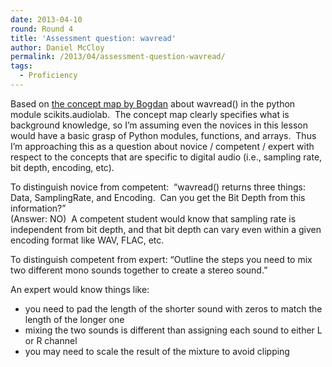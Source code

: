 ```yaml
---
date: 2013-04-10
round: Round 4
title: 'Assessment question: wavread'
author: Daniel McCloy
permalink: /2013/04/assessment-question-wavread/
tags:
  - Proficiency
---
```

Based on [the concept map by Bogdan][1] about wavread() in the python module scikits.audiolab.  The concept map clearly specifies what is background knowledge, so I&#8217;m assuming even the novices in this lesson would have a basic grasp of Python modules, functions, and arrays.  Thus I&#8217;m approaching this as a question about novice / competent / expert with respect to the concepts that are specific to digital audio (i.e., sampling rate, bit depth, encoding, etc).

To distinguish novice from competent:  &#8220;wavread() returns three things: Data, SamplingRate, and Encoding.  Can you get the Bit Depth from this information?&#8221;  
(Answer: NO)  A competent student would know that sampling rate is independent from bit depth, and that bit depth can vary even within a given encoding format like WAV, FLAC, etc.

To distinguish competent from expert: &#8220;Outline the steps you need to mix two different mono sounds together to create a stereo sound.&#8221;

An expert would know things like:

*   you need to pad the length of the shorter sound with zeros to match the length of the longer one
*   mixing the two sounds is different than assigning each sound to either L or R channel
*   you may need to scale the result of the mixture to avoid clipping

 [1]: /uploads/2013/03/wavreadConceptMap11.png "wavread concept map"

